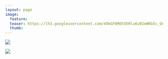 ```yaml
---
layout: page
image:
  feature:
  teaser: https://lh3.googleusercontent.com/49kGF8MdtO5Rlu6u92eWKb5c_G6FcJ0F2yg9it8wVi4=w245
  thumb:
---
```


[![](https://lh3.googleusercontent.com/4iSuVT3wr2yF0aB7IbvL1gjNtVk07ftnCDTev2tk98g=w800)](https://lh3.googleusercontent.com/4iSuVT3wr2yF0aB7IbvL1gjNtVk07ftnCDTev2tk98g=s0)

[![](https://lh3.googleusercontent.com/5ewC50enrSfgFmScg53kUuOd7U2cMPXhozlpIlHGqC0=w800)](https://lh3.googleusercontent.com/5ewC50enrSfgFmScg53kUuOd7U2cMPXhozlpIlHGqC0=s0)
